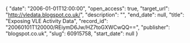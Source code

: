 {
  "date": "2006-01-01T12:00:00", 
  "open_access": true, 
  "target_url": "http://vledata.blogspot.co.uk/", 
  "description": "", 
  "end_date": null, 
  "title": "Exposing VLE Activity Data", 
  "record_id": "20060101T120000/REiymD6Jw/HZ7toGXWCwQQ==", 
  "publisher": "blogspot.co.uk", 
  "slug": 60915758, 
  "start_date": null
}

